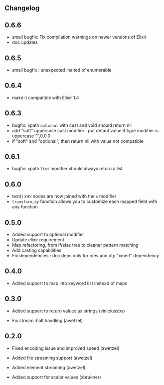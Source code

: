 ## Changelog

## 0.6.6

* small bugfix: Fix compilation warnings on newer versions of Elixir
* doc updates

## 0.6.5

* small bugfix : unexpected :halted of enumerable

## 0.6.4

* make it compatible with Elixir 1.4

## 0.6.3

* bugfix: xpath `optional` with cast and void should return nil
* add "soft" uppercase cast modifier : put defaut value if type 
  modifier is uppercase "",0,0.0
* if "soft" and "optional", then return nil with value not compatible

## 0.6.1

* bugfix: xpath `list` modifier should always return a list

## 0.6.0

* text() xml nodes are now joined with the `s` modifier
* `transform_by` function allows you to customize each mapped field
  with any function

## 0.5.0

* Added support to optional modifier
* Update elixir requirement
* Map refactoring, from if/else tree to cleaner pattern matching
* Add casting capabilities
* Fix dependencies : doc deps only for :dev and otp "xmerl" dependency 

## 0.4.0

* Added support to map into keyword list instead of maps

## 0.3.0

* Added support to return values as strings (viniciussbs)

* Fix stream :halt handling (awetzel)

## 0.2.0

* Fixed encoding issue and improved speed (awetzel)

* Added file streaming support (awetzel)

* Added element streaming (awetzel)

* Added support for scalar values (xbrukner)
